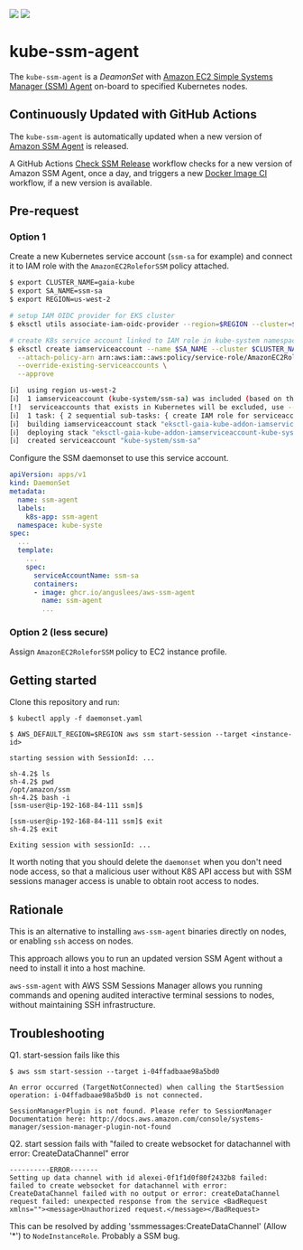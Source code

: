 [![](https://github.com/anguslees/kube-ssm-agent/workflows/Docker%20Image%20CI/badge.svg)](https://github.com/anguslees/kube-ssm-agent/actions?query=workflow%3A"Docker+Image+CI") [![](https://github.com/anguslees/kube-ssm-agent/workflows/Check%20SSM%20Release/badge.svg)](https://github.com/anguslees/kube-ssm-agent/actions?query=workflow%3A"Check+SSM+Release")

# kube-ssm-agent

The `kube-ssm-agent` is a _DeamonSet_ with [Amazon EC2 Simple Systems Manager (SSM) Agent](https://github.com/aws/amazon-ssm-agent) on-board to  specified Kubernetes nodes.

## Continuously Updated with GitHub Actions

The `kube-ssm-agent` is automatically updated when a new version of [Amazon SSM Agent](https://github.com/aws/amazon-ssm-agent) is released.

A GitHub Actions [Check SSM Release](https://github.com/alexei-led/kube-ssm-agent/actions?query=workflow%3A"Check+SSM+Release) workflow checks for a new version of Amazon SSM Agent, once a day, and triggers a new [Docker Image CI](https://github.com/alexei-led/kube-ssm-agent/actions?query=workflow%3A"Docker+Image+CI) workflow, if a new version is available.

## Pre-request

### Option 1

Create a new Kubernetes service account (`ssm-sa` for example) and connect it to IAM role with the `AmazonEC2RoleforSSM` policy attached.

```sh
$ export CLUSTER_NAME=gaia-kube
$ export SA_NAME=ssm-sa
$ export REGION=us-west-2

# setup IAM OIDC provider for EKS cluster
$ eksctl utils associate-iam-oidc-provider --region=$REGION --cluster=$CLUSTER_NAME --approve

# create K8s service account linked to IAM role in kube-system namespace
$ eksctl create iamserviceaccount --name $SA_NAME --cluster $CLUSTER_NAME --namespace kube-system \
  --attach-policy-arn arn:aws:iam::aws:policy/service-role/AmazonEC2RoleforSSM \
  --override-existing-serviceaccounts \
  --approve

[ℹ]  using region us-west-2
[ℹ]  1 iamserviceaccount (kube-system/ssm-sa) was included (based on the include/exclude rules)
[!]  serviceaccounts that exists in Kubernetes will be excluded, use --override-existing-serviceaccounts to override
[ℹ]  1 task: { 2 sequential sub-tasks: { create IAM role for serviceaccount "kube-system/ssm-sa", create serviceaccount "kube-system/ssm-sa" } }
[ℹ]  building iamserviceaccount stack "eksctl-gaia-kube-addon-iamserviceaccount-kube-system-ssm-sa"
[ℹ]  deploying stack "eksctl-gaia-kube-addon-iamserviceaccount-kube-system-ssm-sa"
[ℹ]  created serviceaccount "kube-system/ssm-sa"
```

Configure the SSM daemonset to use this service account.

```yaml
apiVersion: apps/v1
kind: DaemonSet
metadata:
  name: ssm-agent
  labels:
    k8s-app: ssm-agent
  namespace: kube-syste
spec:
  ...
  template:
    ...
    spec:
      serviceAccountName: ssm-sa
      containers:
      - image: ghcr.io/anguslees/aws-ssm-agent
        name: ssm-agent
        ...
```

### Option 2 (less secure)

Assign `AmazonEC2RoleforSSM` policy to EC2 instance profile.

## Getting started

Clone this repository and run:

```console
$ kubectl apply -f daemonset.yaml

$ AWS_DEFAULT_REGION=$REGION aws ssm start-session --target <instance-id>

starting session with SessionId: ...

sh-4.2$ ls
sh-4.2$ pwd
/opt/amazon/ssm
sh-4.2$ bash -i
[ssm-user@ip-192-168-84-111 ssm]$

[ssm-user@ip-192-168-84-111 ssm]$ exit
sh-4.2$ exit

Exiting session with sessionId: ...
```

It worth noting that you should delete the `daemonset` when you don't need node access, so that a malicious user without K8S API access but with SSM sessions manager access
is unable to obtain root access to nodes.

## Rationale

This is an alternative to installing `aws-ssm-agent` binaries directly on nodes, or enabling `ssh` access on nodes.

This approach allows you to run an updated version SSM Agent without a need to install it into a host machine.

`aws-ssm-agent` with AWS SSM Sessions Manager allows you running commands and opening audited interactive terminal sessions to nodes, without maintaining SSH infrastructure.

## Troubleshooting

Q1. start-session fails like this

```console
$ aws ssm start-session --target i-04ffadbaae98a5bd0

An error occurred (TargetNotConnected) when calling the StartSession operation: i-04ffadbaae98a5bd0 is not connected.

SessionManagerPlugin is not found. Please refer to SessionManager Documentation here: http://docs.aws.amazon.com/console/systems-manager/session-manager-plugin-not-found
```

Q2. start session fails with "failed to create websocket for datachannel with error: CreateDataChannel" error

```console
----------ERROR-------
Setting up data channel with id alexei-0f1f1d0f80f2432b8 failed: failed to create websocket for datachannel with error: CreateDataChannel failed with no output or error: createDataChannel request failed: unexpected response from the service <BadRequest xmlns=""><message>Unauthorized request.</message></BadRequest>

```

This can be resolved by adding 'ssmmessages:CreateDataChannel' (Allow '*') to `NodeInstanceRole`. Probably a SSM bug.